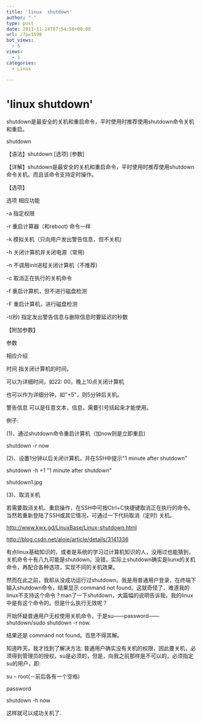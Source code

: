 ```yaml
---
title: 'linux  shutdown'
author: "-"
type: post
date: 2011-11-24T07:54:50+00:00
url: /?p=1590
bot_views:
  - 6
views:
  - 1
categories:
  - Linux

---
```

# 'linux  shutdown'
shutdown是最安全的关机和重启命令，平时使用时推荐使用shutdown命令关机和重启。
  
shutdown

【语法】shutdown [选项] [参数]
  
【详解】shutdown是最安全的关机和重启命令，平时使用时推荐使用shutdown命令关机。而且该命令支持定时操作。
  
【选项】

选项 相应功能
  
-a 指定权限
  
-r 重启计算器（和reboot) 命令一样
  
-k 模拟关机（只向用户发出警告信息，但不关机) 
  
-h 关闭计算机并关闭电源（常用) 
  
-n 不调用init进程关闭计算机（不推荐) 
  
-c 取消正在执行的关机命令
  
-f 重启计算机，但不进行磁盘检测
  
-F 重启计算机，进行磁盘检测
  
-t(秒) 指定发出警告信息与删除信息时要延迟的秒数
  
【附加参数】

参数
  
相应介绍

时间 指关闭计算机的时间。
  
可以为详细时间，如22: 00，晚上10点关闭计算机
  
也可以作为详细分钟，如"+5"，则5分钟后关机。
  
警告信息 可以是任意文本，信息，需要引号括起来才能使用。
  
例子: 

(1)、通过shutdown命令重启计算机（加now则是立即重启) 

shutdown -r now

(2)、设置1分钟以后关闭计算机，并在SSH中提示"1 minute after shutdown"

shutdown -h +1 "1 minute after shutdown"

shutdown1.jpg

(3)、取消关机

若需要取消关机、重启操作，在SSH中可按Ctrl+C快捷键取消正在执行的命令。当然若重新登陆了SSH或其它情况，可通过一下代码取消（定时) 关机。
  
http://www.kwx.gd/LinuxBase/Linux-shutdown.html

http://blog.csdn.net/aloie/article/details/3141336

有点linux基础知识的，或者是系统的学习过计算机知识的人，没用过也能猜到，关机命令十有八九可能是shutdown。没错，实际上shutdown确实是liunx的关机命令，再配合各种选项，实现不同的关机效果。
  
然而在此之前，我却从没成功运行过shutdown。我是用普通用户登录，在终端下输入shutdown命令，结果显示 command not found。这就奇怪了，难道我的linux不支持这个命令？man了一下shutdown，大篇幅的说明告诉我，我的linux中是有这个命令的。但是什么执行无效呢？
  
开始怀疑普通用户无权使用关机命令，于是su——password——shutdown/sudo shutdown -r now.

结果还是 command not found。百思不得其解。
  
知道昨天，我才找到了解决方法: 普通用户确实没有关机的权限，因此要关机，必须得到管理员的授权，su是必须的，但是，向我之前那样是不可以的，必须指定su的用户，即: 
  
su – root(－前后各有一个空格)
  
password
  
shutdown -h now
  
这样就可以成功关机了.